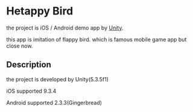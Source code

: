 # Hetappy Bird
the project is iOS / Android demo app by [Unity](https://unity3d.com). 

this app is imitation of flappy bird. which is famous mobile game app but close now.

## Description
the project is developed by Unity(5.3.5f1)

iOS supported 9.3.4

Android supported 2.3.3(Gingerbread)